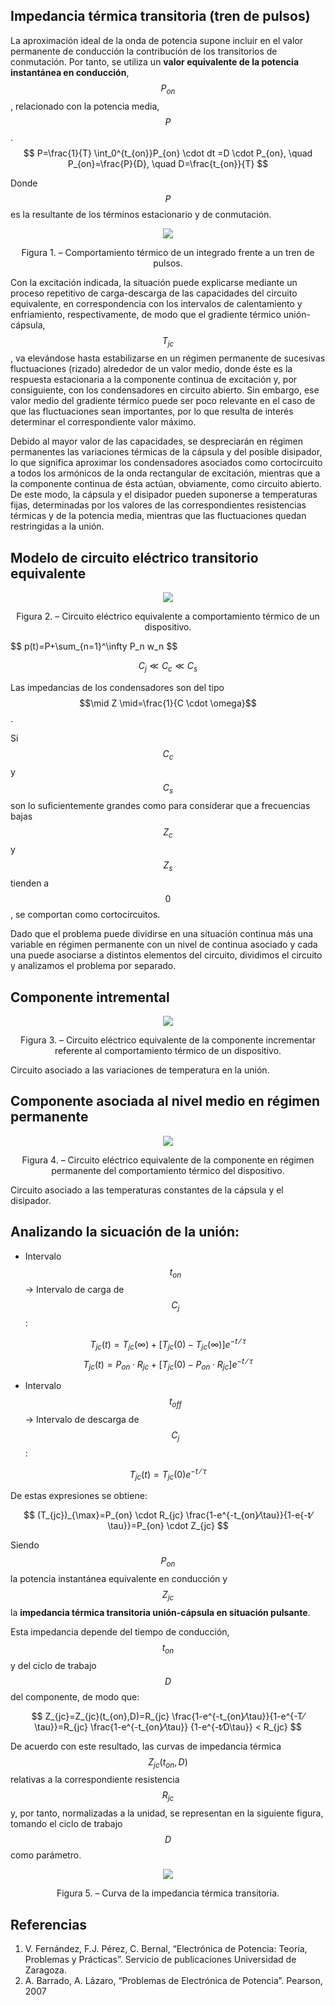 <script src="https://cdn.mathjax.org/mathjax/latest/MathJax.js?config=TeX-AMS-MML_HTMLorMML" type="text/javascript"></script>

## Impedancia térmica transitoria (tren de pulsos)

La aproximación ideal de la onda de potencia supone incluir en el valor permanente de conducción la contribución de los transitorios de conmutación.
Por tanto, se utiliza un **valor equivalente de la potencia instantánea en conducción**, $$P_{on}$$, relacionado con la potencia media, $$P$$.
$$
P=\frac{1}{T} \int_0^{t_{on}}P_{on} \cdot dt =D \cdot P_{on}, \quad P_{on}=\frac{P}{D}, \quad D=\frac{t_{on}}{T}
$$

Donde $$P$$ es la resultante de los términos estacionario y de conmutación.
<p align="center">
  <img src="../assets/img/teoTrenPulsos/Fig1.png">
</p>
<p align = "center">Figura 1. – Comportamiento térmico de un integrado frente a un tren de pulsos.</p> 
 
Con la excitación indicada, la situación puede explicarse mediante un proceso repetitivo de carga-descarga de las capacidades del circuito equivalente, en correspondencia con los intervalos de calentamiento y enfriamiento, respectivamente, de modo que el gradiente térmico unión-cápsula,$$T_{jc}$$, va elevándose hasta estabilizarse en un régimen permanente de sucesivas fluctuaciones (rizado) alrededor de un valor medio, donde éste es la respuesta estacionaria a la componente continua de excitación y, por consiguiente, con los condensadores en circuito abierto. Sin embargo, ese valor medio del gradiente térmico puede ser poco relevante en el caso de que las fluctuaciones sean importantes, por lo que resulta de interés determinar el correspondiente valor máximo.

Debido al mayor valor de las capacidades, se despreciarán en régimen permanentes las variaciones térmicas de la cápsula y del posible disipador, lo que significa aproximar los condensadores asociados como cortocircuito a todos los armónicos de la onda rectangular de excitación, mientras que a la componente continua de ésta actúan, obviamente, como circuito abierto. De este modo, la cápsula y el disipador pueden suponerse a temperaturas fijas, determinadas por los valores de las correspondientes resistencias térmicas y de la potencia media, mientras que las fluctuaciones quedan restringidas a la unión.

## Modelo de circuito eléctrico transitorio equivalente
<p align="center">
  <img src="../assets/img/teoTrenPulsos/Fig2.png">
</p>
<p align = "center">Figura 2. – Circuito eléctrico equivalente a comportamiento térmico de un dispositivo.</p> 
$$
p(t)=P+\sum_{n=1}^\infty P_n w_n
$$

$$
C_j\ll C_c\ll C_s
$$

Las impedancias de los condensadores son del tipo $$\mid Z \mid=\frac{1}{C \cdot \omega}$$. 

Si $$C_c$$ y $$C_s$$ son lo suficientemente grandes como para considerar que a frecuencias bajas $$Z_c$$ y $$Z_s$$ tienden a $$0$$, se comportan como cortocircuitos.

Dado que el problema puede dividirse en una situación continua más una variable en régimen permanente con un nivel de continua asociado y cada una puede asociarse a distintos elementos del circuito, dividimos el circuito y analizamos el problema por separado.

## Componente intremental
<p align="center">
  <img src="../assets/img/teoTrenPulsos/Fig3.png">
</p>
<p align = "center">Figura 3. – Circuito eléctrico equivalente de la componente incrementar referente al comportamiento térmico de un dispositivo.</p> 

Circuito asociado a las variaciones de temperatura en la unión.

## Componente asociada al nivel medio en régimen permanente
<p align="center">
  <img src="../assets/img/teoTrenPulsos/Fig4.png">
</p>
<p align = "center">Figura 4. – Circuito eléctrico equivalente de la componente en régimen permanente del comportamiento térmico del dispositivo.</p> 

Circuito asociado a las temperaturas constantes de la cápsula y el disipador.

## Analizando la sicuación de la unión:
- Intervalo $$t_{on}$$ → Intervalo de carga de $$C_j$$:

$$
T_{jc}(t)=T_{jc}(\infty)+[T_{jc}(0)-T_{jc}(\infty)] e^{-t⁄\tau}
$$
$$
T_{jc}(t)=P_{on} \cdot R_{jc}+[T_{jc}(0)-P_{on} \cdot R_{jc}] e^{-t⁄\tau}
$$
- Intervalo $$t_{off}$$ → Intervalo de descarga de $$C_j$$:

$$
T_{jc}(t)=T_{jc}(0)e^{-t⁄\tau}
$$

De estas expresiones se obtiene:

$$
(T_{jc})_{\max}=P_{on} \cdot R_{jc} \frac{1-e^{-t_{on}⁄\tau}}{1-e{-t⁄\tau}}=P_{on} \cdot Z_{jc}
$$

Siendo $$P_{on}$$ la potencia instantánea equivalente en conducción y $$Z_{jc}$$ la **impedancia térmica transitoria unión-cápsula en situación pulsante**.

Esta impedancia depende del tiempo de conducción, $$t_{on}$$ y del ciclo de trabajo $$D$$ del componente, de modo que:

$$
Z_{jc}=Z_{jc}(t_{on},D)=R_{jc} \frac{1-e^{-t_{on}⁄\tau}}{1-e^{-T⁄\tau}}=R_{jc} \frac{1-e^{-t_{on}⁄\tau}} {1-e^{-t⁄D\tau}} < R_{jc}
$$

De acuerdo con este resultado, las curvas de impedancia térmica $$Z_{jc}(t_{on},D)$$ relativas a la correspondiente resistencia $$R_{jc}$$ y, por tanto, normalizadas a la unidad, se representan en la siguiente figura, tomando el ciclo de trabajo $$D$$ como parámetro.

<p align="center">
  <img src="../assets/img/teoTrenPulsos/Fig5.png">
</p>
<p align = "center">Figura 5. – Curva de la impedancia térmica transitoria.</p>

## Referencias
1.	V. Fernández, F.J. Pérez, C. Bernal, “Electrónica de Potencia: Teoría, Problemas y Prácticas”. Servicio de publicaciones Universidad de Zaragoza.
2.	A. Barrado, A. Lázaro, “Problemas de Electrónica de Potencia”. Pearson, 2007 

